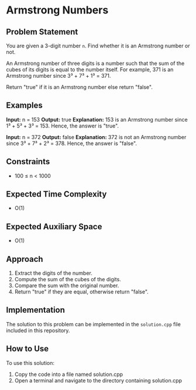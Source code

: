 # Armstrong Numbers

## Problem Statement
You are given a 3-digit number `n`. Find whether it is an Armstrong number or not.

An Armstrong number of three digits is a number such that the sum of the cubes of its digits is equal to the number itself. For example, 371 is an Armstrong number since 3³ + 7³ + 1³ = 371.

Return "true" if it is an Armstrong number else return "false".

## Examples

**Input:**
n = 153
**Output:**
true
**Explanation:**
153 is an Armstrong number since 1³ + 5³ + 3³ = 153. Hence, the answer is "true".

**Input:**
n = 372
**Output:**
false
**Explanation:**
372 is not an Armstrong number since 3³ + 7³ + 2³ = 378. Hence, the answer is "false".

## Constraints
- 100 ≤ n < 1000

## Expected Time Complexity
- O(1)

## Expected Auxiliary Space
- O(1)

## Approach
1. Extract the digits of the number.
2. Compute the sum of the cubes of the digits.
3. Compare the sum with the original number.
4. Return "true" if they are equal, otherwise return "false".

## Implementation

The solution to this problem can be implemented in the `solution.cpp` file included in this repository.


## How to Use
To use this solution:

1. Copy the code into a file named solution.cpp
2. Open a terminal and navigate to the directory containing solution.cpp